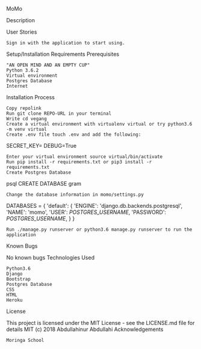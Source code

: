 MoMo

Description


User Stories

    Sign in with the application to start using.


Setup/Installation Requirements
Prerequisites

    "AN OPEN MIND AND AN EMPTY CUP"
    Python 3.6.2
    Virtual environment
    Postgres Database
    Internet

Installation Process

    Copy repolink
    Run git clone REPO-URL in your terminal
    Write cd vegang
    Create a virtual environment with virtualenv virtual or try python3.6 -m venv virtual
    Create .env file touch .env and add the following:

SECRET_KEY=<your secret key>
DEBUG=True

    Enter your virtual environment source virtual/bin/activate
    Run pip install -r requirements.txt or pip3 install -r requirements.txt
    Create Postgres Database

psql
CREATE DATABASE gram

    Change the database information in momo/settings.py

DATABASES = {
    'default': {
        'ENGINE': 'django.db.backends.postgresql',
        'NAME': 'momo',
        'USER': *POSTGRES_USERNAME*,
        'PASSWORD': *POSTGRES_USERNAME*,
    }
}

    Run ./manage.py runserver or python3.6 manage.py runserver to run the application

Known Bugs

No known bugs
Technologies Used

    Python3.6
    Django
    Bootstrap
    Postgres Database
    CSS
    HTML
    Heroku

License

This project is licensed under the MIT License - see the LICENSE.md file for details MIT (c) 2018 Abdullahinur Abdullahi
Acknowledgements

    Moringa School
